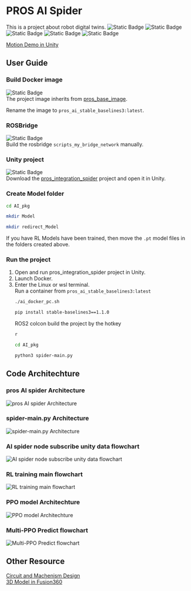 # PROS AI Spider
This is a project about robot digital twins.
![Static Badge](https://img.shields.io/badge/ROS2-green)
![Static Badge](https://img.shields.io/badge/Unity-black)
![Static Badge](https://img.shields.io/badge/python3-blue)
![Static Badge](https://img.shields.io/badge/docker-blue)
![Static Badge](https://img.shields.io/badge/websocket-purple)  


[Motion Demo in Unity](https://youtu.be/rl5G2wjM3S0)


## User Guide

### Build Docker image
![Static Badge](https://img.shields.io/badge/docker-blue)  
The project image inherits from  [pros_base_image](https://github.com/screamlab/pros_base_image/blob/main/README.md).  

Rename the image to  `pros_ai_stable_baselines3:latest`.

### ROSBridge
![Static Badge](https://img.shields.io/badge/ROS2-green)  
Build the rosbridge `scripts_my_bridge_network` manually.

### Unity project
![Static Badge](https://img.shields.io/badge/Unity-black)  
Download the [pros_integration_spider](https://paia-tech.synology.me:8943/pros/pros_integration_spider#) project and open it in Unity.

### Create Model folder
```bash
cd AI_pkg
```
```bash
mkdir Model
```
```bash
mkdir redirect_Model
```
If you have RL Models have been trained, then move the `.pt` model files in the folders created above. 

### Run the project
1.  Open and run pros_integration_spider project in Unity.
2.  Launch Docker.
3.  Enter the Linux or wsl terminal.  
    Run a container from `pros_ai_stable_baselines3:latest`
    ```bash
    ./ai_docker_pc.sh
    ``` 
    ```bash
    pip install stable-baselines3==1.1.0
    ```
    ROS2 colcon build the project by the hotkey
    ```bash
    r
    ```  
    ```bash
    cd AI_pkg
    ```  
    ```bash
    python3 spider-main.py
    ```  


## Code Architechture
### pros AI spider Architecture
![pros AI spider Architecture](https://github.com/roger20415/pros_AI_spider/blob/develop/diagram/pros_AI%20spider%20Architecture.drawio.png)


### spider-main.py Architecture
![spider-main.py Architecture](https://github.com/roger20415/pros_AI_spider/blob/develop/diagram/spider-main.drawio.png)

### AI spider node subscribe unity data flowchart
![AI spider node subscribe unity data flowchart](https://github.com/roger20415/pros_AI_spider/blob/develop/diagram/AI%20spider%20node%20subscribe%20unity%20data.drawio.png)

### RL training main flowchart
![RL training main flowchart](https://github.com/roger20415/pros_AI_spider/blob/develop/diagram/RL%20training%20main.drawio.png)

### PPO model Architechture
![PPO model Architechture](https://github.com/roger20415/pros_AI_spider/blob/develop/diagram/PPO.drawio.png)

### Multi-PPO Predict flowchart
![Multi-PPO Predict flowchart](https://github.com/roger20415/pros_AI_spider/blob/develop/diagram/Multi-PPO_predict.drawio.png)


## Other Resource
[Circuit and Machenism Design](https://drive.google.com/drive/folders/139djy3Gg4i-CpHx8RhV_BGYDbM0R4fZM?usp=sharing)  
[3D Model in Fusion360](https://a360.co/4enicxd)